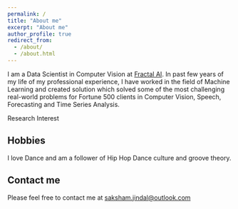 ```yaml
---
permalink: /
title: "About me"
excerpt: "About me"
author_profile: true
redirect_from: 
  - /about/
  - /about.html
---
```


I am a Data Scientist in Computer Vision at [Fractal AI](https://fractal.ai/). In past few years of my life of my professional experience, I have worked in the field of Machine Learning and created solution which solved some of the most challenging real-world problems for Fortune 500 clients in Computer Vision, Speech, Forecasting and Time Series Analysis. 


Research Interest


Hobbies
------
I love Dance and am a follower of Hip Hop Dance culture and groove theory. 


Contact me
------
Please feel free to contact me at saksham.jindal@outlook.com
